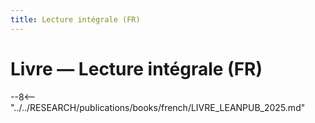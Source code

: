 ```yaml
---
title: Lecture intégrale (FR)
---
```


# Livre — Lecture intégrale (FR)

--8<-- "../../RESEARCH/publications/books/french/LIVRE_LEANPUB_2025.md"
